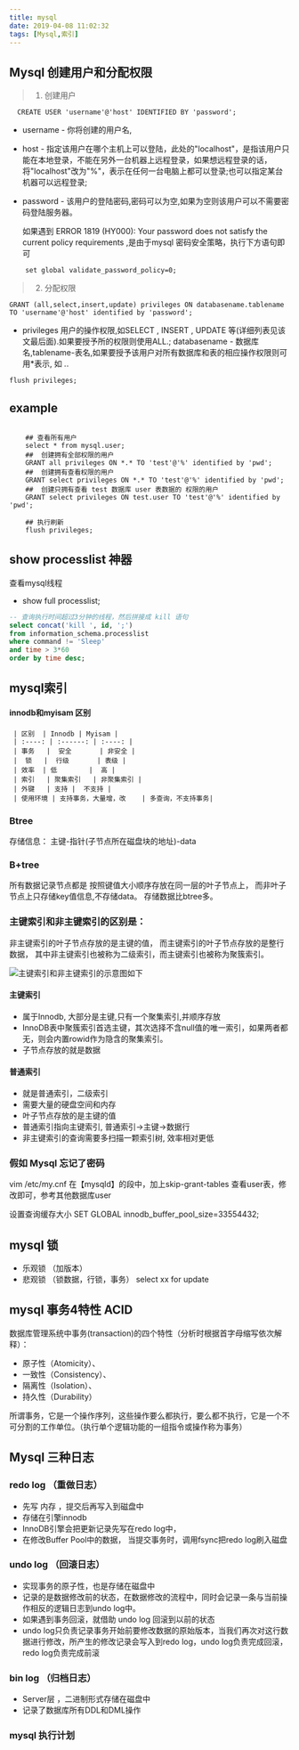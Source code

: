 ```yaml
---
title: mysql
date: 2019-04-08 11:02:32
tags: [Mysql,索引]
---
```


## Mysql 创建用户和分配权限

> 1. 创建用户

```mysql
  CREATE USER 'username'@'host' IDENTIFIED BY 'password';
```

- username - 你将创建的用户名,
- host - 指定该用户在哪个主机上可以登陆，此处的"localhost"，是指该用户只能在本地登录，不能在另外一台机器上远程登录，如果想远程登录的话，将"localhost"改为"%"，表示在任何一台电脑上都可以登录;也可以指定某台机器可以远程登录;
- password - 该用户的登陆密码,密码可以为空,如果为空则该用户可以不需要密码登陆服务器。


	如果遇到 ERROR 1819 (HY000): Your password does not satisfy the current policy requirements  ,是由于mysql 密码安全策略，执行下方语句即可

```mysql
	set global validate_password_policy=0;
```

> 2. 分配权限

```mysql
GRANT (all,select,insert,update) privileges ON databasename.tablename TO 'username'@'host' identified by 'password';
```

- privileges 用户的操作权限,如SELECT , INSERT , UPDATE 等(详细列表见该文最后面).如果要授予所的权限则使用ALL.;
databasename - 数据库名,tablename-表名,如果要授予该用户对所有数据库和表的相应操作权限则可用*表示, 如 *.*.


```mysql
flush privileges;
```

##  example 
    
```mysql

    ## 查看所有用户
    select * from mysql.user;
    ##  创建拥有全部权限的用户
    GRANT all privileges ON *.* TO 'test'@'%' identified by 'pwd';
    ##  创建拥有查看权限的用户
    GRANT select privileges ON *.* TO 'test'@'%' identified by 'pwd';
    ##  创建只拥有查看 test 数据库 user 表数据的 权限的用户
    GRANT select privileges ON test.user TO 'test'@'%' identified by 'pwd';
    
    ## 执行刷新
    flush privileges;

```

## show processlist 神器
 查看mysql线程
- show full processlist;

```sql
-- 查询执行时间超过3分钟的线程，然后拼接成 kill 语句
select concat('kill ', id, ';')
from information_schema.processlist
where command != 'Sleep'
and time > 3*60
order by time desc;

```
## mysql索引
####  innodb和myisam 区别

     | 区别  | Innodb	| Myisam |
     | :----: | :------: | :----: |
     | 事务	|  安全	    | 非安全 |
     |  锁   |  行级	    | 表级 |
     | 效率  | 低        |  高 |
     | 索引	| 聚集索引   | 非聚集索引 |
     | 外键	| 支持 |	不支持 |
     | 使用环境 | 支持事务，大量增，改	| 多查询，不支持事务|


### Btree
存储信息： 主键-指针(子节点所在磁盘块的地址)-data

### B+tree
所有数据记录节点都是
按照键值大小顺序存放在同一层的叶子节点上，
而非叶子节点上只存储key值信息,不存储data。
存储数据比btree多。



### 主键索引和非主键索引的区别是：

非主键索引的叶子节点存放的是主键的值，
而主键索引的叶子节点存放的是整行数据，
其中非主键索引也被称为二级索引，而主键索引也被称为聚簇索引。

![主键索引和非主键索引的示意图如下](https://mmbiz.qpic.cn/mmbiz_png/gsQM61GSzIPclD4o4fib8iavdJChXslcoDFWm1OF64Pgktj8K3gyVHdxS12EQOMtB5On8keMicpSwngLlBvibdfr5A/640?wx_fmt=png&tp=webp&wxfrom=5&wx_lazy=1&wx_co=1)


#### 主键索引
- 属于Innodb, 大部分是主键,只有一个聚集索引,并顺序存放
- InnoDB表中聚簇索引首选主键，其次选择不含null值的唯一索引，如果两者都无，则会内置rowid作为隐含的聚集索引。
- 子节点存放的就是数据

#### 普通索引
- 就是普通索引，二级索引
- 需要大量的硬盘空间和内存
- 叶子节点存放的是主键的值
- 普通索引指向主键索引, 普通索引->主键->数据行
- 非主键索引的查询需要多扫描一颗索引树, 效率相对更低


### 假如 Mysql 忘记了密码
vim /etc/my.cnf   在【mysqld】的段中，加上skip-grant-tables
查看user表，修改即可，参考其他数据库user

设置查询缓存大小
SET GLOBAL innodb_buffer_pool_size=33554432;

## mysql 锁

- 乐观锁 （加版本）
- 悲观锁 （锁数据，行锁，事务） select xx for update


## mysql 事务4特性 ACID

数据库管理系统中事务(transaction)的四个特性（分析时根据首字母缩写依次解释）：
 - 原子性（Atomicity）、
 - 一致性（Consistency）、
 - 隔离性（Isolation）、
 - 持久性（Durability）

所谓事务，它是一个操作序列，这些操作要么都执行，要么都不执行，它是一个不可分割的工作单位。（执行单个逻辑功能的一组指令或操作称为事务）

## Mysql 三种日志

###  redo log （重做日志）

-  先写 内存 ，提交后再写入到磁盘中
-  存储在引擎innodb 
-  InnoDB引擎会把更新记录先写在redo log中，
-  在修改Buffer Pool中的数据， 当提交事务时，调用fsync把redo log刷入磁盘

###  undo log （回滚日志）
- 实现事务的原子性，也是存储在磁盘中
- 记录的是数据修改前的状态，在数据修改的流程中，同时会记录一条与当前操作相反的逻辑日志到undo log中。
- 如果遇到事务回滚，就借助 undo log 回滚到以前的状态
- undo log只负责记录事务开始前要修改数据的原始版本，当我们再次对这行数据进行修改，所产生的修改记录会写入到redo log，undo log负责完成回滚，redo log负责完成前滚

### bin log （归档日志）

- Server层 ，二进制形式存储在磁盘中
- 记录了数据库所有DDL和DML操作

### mysql 执行计划


